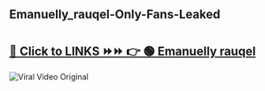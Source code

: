 
 ## Emanuelly_rauqel-Only-Fans-Leaked

# <h2><a href="https://clipsfans.com/Emanuelly_rauqel&ref=git">🔗 Click to LINKS ⏩⏩ 👉 🟢 Emanuelly rauqel </a></h2>

<a href="https://clipsfans.com/Emanuelly_rauqel&ref=git" rel="nofollow" data-target="animated-image.originalLink"><img src="https://i.ibb.co.com/xMMVF88/686577567.gif" alt="Viral Video Original" style="max-width: 100%; display: inline-block;" data-target="animated-image.originalImage"></a>
